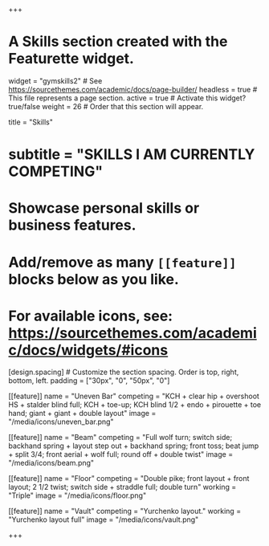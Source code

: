 +++
# A Skills section created with the Featurette widget.
widget = "gymskills2"  # See https://sourcethemes.com/academic/docs/page-builder/
headless = true  # This file represents a page section.
active = true  # Activate this widget? true/false
weight = 26  # Order that this section will appear.

title = "Skills"
# subtitle = "SKILLS I AM CURRENTLY COMPETING"

# Showcase personal skills or business features.
# 
# Add/remove as many `[[feature]]` blocks below as you like.
# 
# For available icons, see: https://sourcethemes.com/academic/docs/widgets/#icons

[design.spacing]
    # Customize the section spacing. Order is top, right, bottom, left.
    padding = ["30px", "0", "50px", "0"]

  
[[feature]]
  name = "Uneven Bar"
  competing = "KCH + clear hip + overshoot HS + stalder blind full; KCH + toe-up; KCH blind 1/2 + endo + pirouette + toe hand; giant + giant + double layout"
  image = "/media/icons/uneven_bar.png"
  
[[feature]]
  name = "Beam"
  competing = "Full wolf turn; switch side; backhand spring + layout step out + backhand spring; front toss; beat jump + split 3/4; front aerial + wolf full; round off + double twist"
  image = "/media/icons/beam.png"
  
[[feature]]
  name = "Floor"
  competing = "Double pike; front layout + front layout; 2 1/2 twist; switch side + straddle full; double turn"
  working = "Triple"
  image = "/media/icons/floor.png"

[[feature]]
  name = "Vault"
  competing = "Yurchenko layout."
  working = "Yurchenko layout full"
  image = "/media/icons/vault.png"


+++
